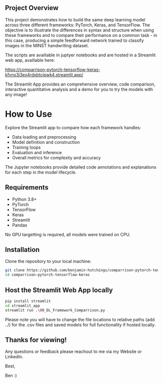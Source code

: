 ## Project Overview

This project demonstrates how to build the same deep learning model across three different frameworks: PyTorch, Keras, and TensorFlow. The objective is to illustrate the differences in syntax and structure when using these frameworks and to compare their performance on a common task - in this case, producing a simple feedforward network trained to classify images in the MINST handwriting dataset.

The scripts are availiable in juptyer notebooks and are hosted in a Streamlit web app, availiable here:

https://comparrison-pytorch-tensorflow-keras-kfvns3i3ex4rdxbtcjpwk4.streamlit.app/

The Streamlit App provides an comprehensive overview, code comparison, interactive quantitative analysis and a demo for you to try the models with any image!

# How to Use

Explore the Streamlit app to compare how each framework handles:

- Data loading and preprocessing
- Model definition and construction
- Training loops
- Evaluation and inference
- Overall metrics for complexity and accuracy

The Jupyter notebooks provide detailed code annotations and explanations for each step in the model lifecycle.

## Requirements

- Python 3.8+
- PyTorch
- TensorFlow
- Keras
- Streamlit
- Pandas

No GPU targetting is required, all models were trained on CPU.

## Installation

Clone the repository to your local machine:

```bash
git clone https://github.com/benjamin-hutchings/comparrison-pytorch-tensorflow-keras.git
cd comparrison-pytorch-tensorflow-keras
```

## Host the Streamlit Web App locally

```bash
pip install streamlit
cd streamlit_app
streamlit run .\00_DL_Framework_Comparrison.py
```

Please note you will have to change the file locations to relative paths (add ../) for the .csv files and saved models for full functionality if hosted locally.

## Thanks for viewing!

Any questions or feedback please reachout to me via my Website or LinkedIn.

Best,

Ben :)


